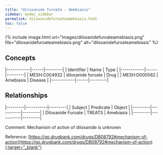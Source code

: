 ```yaml
---
title: "diloxanide furoate - Amebiasis"
sidebar: mydoc_sidebar
permalink: diloxanidefuroateamebiasis.html
toc: false 
---
```


{% include image.html url="images/diloxanidefuroateamebiasis.png" file="diloxanidefuroateamebiasis.png" alt="diloxanidefuroateamebiasis" %}

## Concepts

|------------|------|---------|
| Identifier | Name | Type    |
|------------|------|---------|
| MESH:C004932 | diloxanide furoate | Drug |
| MESH:D000562 | Amebiasis | Disease |
|------------|------|---------|

## Relationships

|---------|-----------|---------|
| Subject | Predicate | Object  |
|---------|-----------|---------|
| Diloxanide Furoate | TREATS | Amebiasis |
|---------|-----------|---------|

Comment: Mechanism of action of diloxanide is unknown

Reference: [https://go.drugbank.com/drugs/DB08792#mechanism-of-action](https://go.drugbank.com/drugs/DB08792#mechanism-of-action){:target="_blank"}